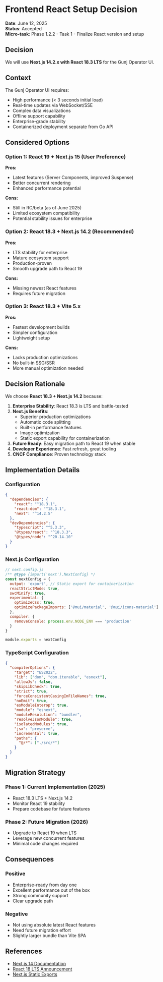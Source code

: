 # Frontend React Setup Decision

**Date**: June 12, 2025  
**Status**: Accepted  
**Micro-task**: Phase 1.2.2 - Task 1 - Finalize React version and setup

## Decision

We will use **Next.js 14.2.x with React 18.3 LTS** for the Gunj Operator UI.

## Context

The Gunj Operator UI requires:
- High performance (< 3 seconds initial load)
- Real-time updates via WebSocket/SSE
- Complex data visualizations
- Offline support capability
- Enterprise-grade stability
- Containerized deployment separate from Go API

## Considered Options

### Option 1: React 19 + Next.js 15 (User Preference)
**Pros:**
- Latest features (Server Components, improved Suspense)
- Better concurrent rendering
- Enhanced performance potential

**Cons:**
- Still in RC/beta (as of June 2025)
- Limited ecosystem compatibility
- Potential stability issues for enterprise

### Option 2: React 18.3 + Next.js 14.2 (Recommended)
**Pros:**
- LTS stability for enterprise
- Mature ecosystem support
- Production-proven
- Smooth upgrade path to React 19

**Cons:**
- Missing newest React features
- Requires future migration

### Option 3: React 18.3 + Vite 5.x
**Pros:**
- Fastest development builds
- Simpler configuration
- Lightweight setup

**Cons:**
- Lacks production optimizations
- No built-in SSG/SSR
- More manual optimization needed

## Decision Rationale

We choose **React 18.3 + Next.js 14.2** because:

1. **Enterprise Stability**: React 18.3 is LTS and battle-tested
2. **Next.js Benefits**:
   - Superior production optimizations
   - Automatic code splitting
   - Built-in performance features
   - Image optimization
   - Static export capability for containerization
3. **Future Ready**: Easy migration path to React 19 when stable
4. **Developer Experience**: Fast refresh, great tooling
5. **CNCF Compliance**: Proven technology stack

## Implementation Details

### Configuration
```json
{
  "dependencies": {
    "react": "^18.3.1",
    "react-dom": "^18.3.1",
    "next": "^14.2.5"
  },
  "devDependencies": {
    "typescript": "^5.3.3",
    "@types/react": "^18.3.3",
    "@types/node": "^20.14.10"
  }
}
```

### Next.js Configuration
```javascript
// next.config.js
/** @type {import('next').NextConfig} */
const nextConfig = {
  output: 'export', // Static export for containerization
  reactStrictMode: true,
  swcMinify: true,
  experimental: {
    optimizeCss: true,
    optimizePackageImports: ['@mui/material', '@mui/icons-material']
  },
  compiler: {
    removeConsole: process.env.NODE_ENV === 'production'
  }
}

module.exports = nextConfig
```

### TypeScript Configuration
```json
{
  "compilerOptions": {
    "target": "ES2022",
    "lib": ["dom", "dom.iterable", "esnext"],
    "allowJs": false,
    "skipLibCheck": true,
    "strict": true,
    "forceConsistentCasingInFileNames": true,
    "noEmit": true,
    "esModuleInterop": true,
    "module": "esnext",
    "moduleResolution": "bundler",
    "resolveJsonModule": true,
    "isolatedModules": true,
    "jsx": "preserve",
    "incremental": true,
    "paths": {
      "@/*": ["./src/*"]
    }
  }
}
```

## Migration Strategy

### Phase 1: Current Implementation (2025)
- React 18.3 LTS + Next.js 14.2
- Monitor React 19 stability
- Prepare codebase for future features

### Phase 2: Future Migration (2026)
- Upgrade to React 19 when LTS
- Leverage new concurrent features
- Minimal code changes required

## Consequences

### Positive
- Enterprise-ready from day one
- Excellent performance out of the box
- Strong community support
- Clear upgrade path

### Negative
- Not using absolute latest React features
- Need future migration effort
- Slightly larger bundle than Vite SPA

## References
- [Next.js 14 Documentation](https://nextjs.org/docs)
- [React 18 LTS Announcement](https://react.dev/blog/2022/03/29/react-v18)
- [Next.js Static Exports](https://nextjs.org/docs/app/building-your-application/deploying/static-exports)
